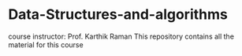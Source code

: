 # Data-Structures-and-algorithms
course instructor: Prof. Karthik Raman
This repository contains all the material for this course
